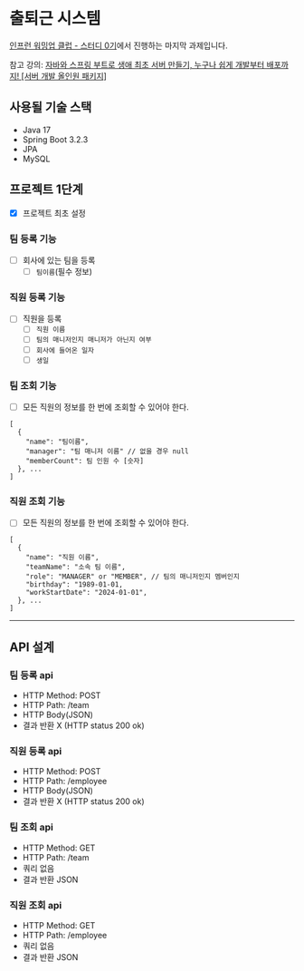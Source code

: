 # 출퇴근 시스템

[인프런 워밍업 클럽 - 스터디 0기](https://www.inflearn.com/course/inflearn-warmup-club-study-0)에서 진행하는 마지막 과제입니다.

참고 강의: [자바와 스프링 부트로 생애 최초 서버 만들기, 누구나 쉽게 개발부터 배포까지! [서버 개발 올인원 패키지]](https://www.inflearn.com/course/%EC%9E%90%EB%B0%94-%EC%8A%A4%ED%94%84%EB%A7%81%EB%B6%80%ED%8A%B8-%EC%84%9C%EB%B2%84%EA%B0%9C%EB%B0%9C-%EC%98%AC%EC%9D%B8%EC%9B%90)

## 사용될 기술 스택

- Java 17
- Spring Boot 3.2.3
- JPA
- MySQL

## 프로젝트 1단계

- [x] 프로젝트 최초 설정

### 팀 등록 기능
- [ ] 회사에 있는 팀을 등록
  - [ ] `팀이름`(필수 정보)

### 직원 등록 기능
- [ ] 직원을 등록
  - [ ] `직원 이름`
  - [ ] `팀의 매니저인지 매니저가 아닌지 여부`
  - [ ] `회사에 들어온 일자`
  - [ ] `생일`

### 팀 조회 기능
- [ ] 모든 직원의 정보를 한 번에 조회할 수 있어야 한다.
``` 
[
  {
    "name": "팀이름",
    "manager": "팀 매니저 이름" // 없을 경우 null
    "memberCount": 팀 인원 수 [숫자]
  }, ...
]
```

### 직원 조회 기능
- [ ] 모든 직원의 정보를 한 번에 조회할 수 있어야 한다.
``` 
[
  {
    "name": "직원 이름",
    "teamName": "소속 팀 이름",
    "role": "MANAGER" or "MEMBER", // 팀의 매니저인지 멤버인지
    "birthday": "1989-01-01,
    "workStartDate": "2024-01-01",
  }, ...
]
```

---

## API 설계

### 팀 등록 api

- HTTP Method: POST
- HTTP Path: /team
- HTTP Body(JSON)
- 결과 반환 X (HTTP status 200 ok)

### 직원 등록 api

- HTTP Method: POST
- HTTP Path: /employee
- HTTP Body(JSON)
- 결과 반환 X (HTTP status 200 ok)

### 팀 조회 api 

- HTTP Method: GET
- HTTP Path: /team
- 쿼리 없음
- 결과 반환 JSON

### 직원 조회 api

- HTTP Method: GET
- HTTP Path: /employee
- 쿼리 없음
- 결과 반환 JSON